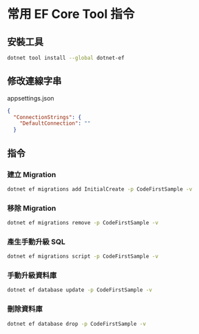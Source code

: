 # 常用 EF Core Tool 指令
## 安裝工具
```bash
dotnet tool install --global dotnet-ef
```

## 修改連線字串
appsettings.json
``` json
{
  "ConnectionStrings": {
    "DefaultConnection": ""
  }
```

## 指令
### 建立 Migration
``` bash
dotnet ef migrations add InitialCreate -p CodeFirstSample -v
```

### 移除 Migration
``` bash
dotnet ef migrations remove -p CodeFirstSample -v
```

### 產生手動升級 SQL
``` bash
dotnet ef migrations script -p CodeFirstSample -v
```

### 手動升級資料庫
``` bash
dotnet ef database update -p CodeFirstSample -v
```

### 刪除資料庫
``` bash
dotnet ef database drop -p CodeFirstSample -v
```

